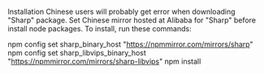 Installation
Chinese users will probably get error when downloading "Sharp" package.
Set Chinese mirror hosted at Alibaba for "Sharp" before install node packages.
To install, run these commands:
  
npm config set sharp_binary_host "https://npmmirror.com/mirrors/sharp"
npm config set sharp_libvips_binary_host "https://npmmirror.com/mirrors/sharp-libvips"
npm install